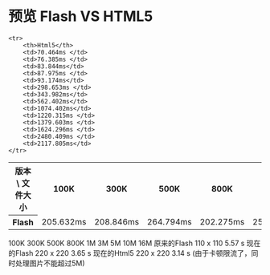 预览 Flash VS HTML5
==============

<table>
    <tr>
        <th>版本 \ 文件大小</th>
        <th>100K</th>
        <th>300K</th>
        <th>500K</th>
        <th>800K</th>
        <th>1M</th>
        <th>3M</th>
        <th>5M</th>
        <th>10M</th>
        <th>16M</th>
        <th>22M</th>
        <th>26M</th>
        <th>31M</th>
        <th>46M</th>
        <th>50M</th>
    </tr>
    <tr>
        <th>Flash</th>
        <td>205.632ms</td>
        <td>208.846ms</td>
        <td>264.794ms </td>
        <td>202.275ms </td>
        <td>256.140ms</td>
        <td>414.294ms </td>
        <td>600.730ms</td>
        <td>830.207ms</td>
        <td>2459.398ms</td>
        <td>1687.754ms</td>
        <td>3104.370</td>
        <td>2389.142ms </td>
        <td>3421.020ms</td>
        <td>4453.225ms</td>
    </tr>

    <tr>
        <th>Html5</th>
        <td>70.464ms </td>
        <td>76.385ms </td>
        <td>83.844ms</td>
        <td>87.975ms </td>
        <td>93.174ms</td>
        <td>298.653ms </td>
        <td>343.982ms</td>
        <td>562.402ms</td>
        <td>1074.402ms</td>
        <td>1220.315ms </td>
        <td>1379.603ms </td>
        <td>1624.296ms </td>
        <td>2480.409ms </td>
        <td>2117.805ms</td>
    </tr>
</table>



100K 300K 500K 800K 1M 3M 5M 10M 16M
原来的Flash    110 x 110   5.57 s
现在的Flash    220 x 220   3.65 s
现在的Html5    220 x 220   3.14 s (由于卡顿限流了，同时处理图片不能超过5M)
